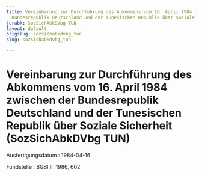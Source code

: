 ```yaml
---
Title: Vereinbarung zur Durchführung des Abkommens vom 16. April 1984 zwischen der
  Bundesrepublik Deutschland und der Tunesischen Republik über Soziale Sicherheit
jurabk: SozSichAbkDVbg TUN
layout: default
origslug: sozsichabkdvbg_tun
slug: sozsichabkdvbg_tun

---
```


# Vereinbarung zur Durchführung des Abkommens vom 16. April 1984 zwischen der Bundesrepublik Deutschland und der Tunesischen Republik über Soziale Sicherheit (SozSichAbkDVbg TUN)

Ausfertigungsdatum
:   1984-04-16

Fundstelle
:   BGBl II: 1986, 602

